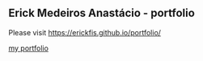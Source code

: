 ## Erick Medeiros Anastácio - portfolio

Please visit https://erickfis.github.io/portfolio/

[my portfolio](https://erickfis.github.io/portfolio/)
